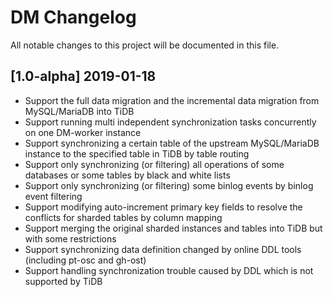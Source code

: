 # DM Changelog

All notable changes to this project will be documented in this file.

## [1.0-alpha] 2019-01-18

- Support the full data migration and the incremental data migration from MySQL/MariaDB into TiDB
- Support running multi independent synchronization tasks concurrently on one DM-worker instance
- Support synchronizing a certain table of the upstream MySQL/MariaDB instance to the specified table in TiDB by table routing
- Support only synchronizing (or filtering) all operations of some databases or some tables by black and white lists
- Support only synchronizing (or filtering) some binlog events by binlog event filtering
- Support modifying auto-increment primary key fields to resolve the conflicts for sharded tables by column mapping
- Support merging the original sharded instances and tables into TiDB but with some restrictions
- Support synchronizing data definition changed by online DDL tools (including pt-osc and gh-ost)
- Support handling synchronization trouble caused by DDL which is not supported by TiDB

